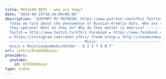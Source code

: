 ```yaml
---
title: RUSSIAN BOTS - who are they?
date: "2019-09-15T10:34:09+08:00"
description: 'SUPPORT MY PATREON: https://www.patreon.com/nfkrz Twitter ► https://twitter.com/roman_nfkrz
  Today we talk about the phenomenon of Russian Kremlin bots. Who are they? How do
  they operate? What do they do? Why do they matter in America? ---------------------------------
  Twitch ► http://www.twitch.tv/nfkrz Facebook ► https://www.facebook.com/NFKRZ1 Instagram
  ► https://instagram.com/roman_nfkrz/ Steam Group ► http://steamcommunity.com/groups/nfkrzgroup
  --------------------------------- Music: --------------------------------- Outro
  music ► MajorLeagueWobs/Holder - D I S T A N T'
url: /nfkrz/6tE8UHbGvyo/
providers:
  youtube:
    id: 6tE8UHbGvyo
type: video
---
```

